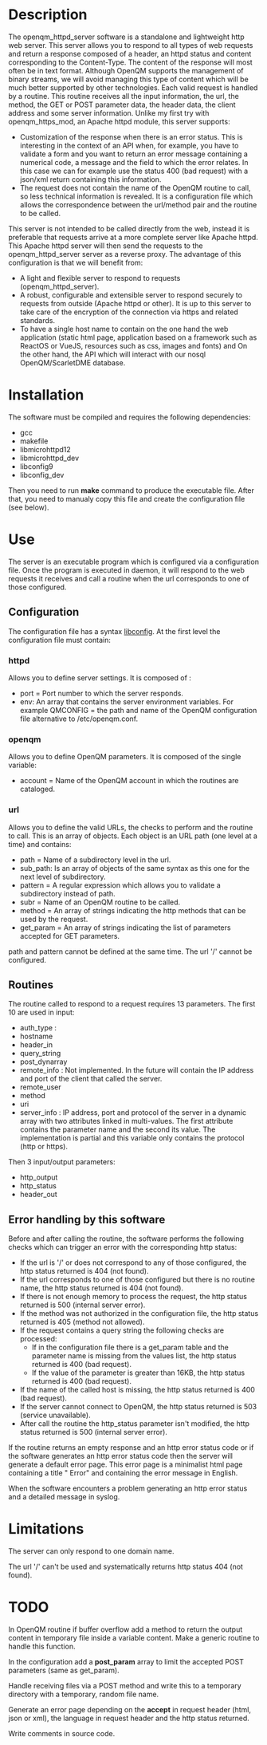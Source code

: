 # Description

The openqm\_httpd\_server software is a standalone and lightweight http web server. This server allows you to respond to all types of web requests and return a response composed of a header, an httpd status and content corresponding to the Content-Type. The content of the response will most often be in text format. Although OpenQM supports the management of binary streams, we will avoid managing this type of content which will be much better supported by other technologies. Each valid request is handled by a routine. This routine receives all the input information, the url, the method, the GET or POST parameter data, the header data, the client address and some server information. Unlike my first try with openqm\_https\_mod, an Apache httpd module, this server supports:
- Customization of the response when there is an error status. This is interesting in the context of an API when, for example, you have to validate a form and you want to return an error message containing a numerical code, a message and the field to which the error relates. In this case we can for example use the status 400 (bad request) with a json/xml return containing this information.
- The request does not contain the name of the OpenQM routine to call, so less technical information is revealed. It is a configuration file which allows the correspondence between the url/method pair and the routine to be called.

This server is not intended to be called directly from the web, instead it is preferable that requests arrive at a more complete server like Apache httpd. This Apache httpd server will then send the requests to the openqm\_httpd\_server server as a reverse proxy. The advantage of this configuration is that we will benefit from:
- A light and flexible server to respond to requests (openqm\_httpd\_server).
- A robust, configurable and extensible server to respond securely to requests from outside (Apache httpd or other). It is up to this server to take care of the encryption of the connection via https and related standards.
- To have a single host name to contain on the one hand the web application (static html page, application based on a framework such as ReactOS or VueJS, resources such as css, images and fonts) and On the other hand, the API which will interact with our nosql OpenQM/ScarletDME database.
   
# Installation

The software must be compiled and requires the following dependencies:
- gcc
- makefile
- libmicrohttpd12
- libmicrohttpd\_dev
- libconfig9
- libconfig\_dev

Then you need to run **make** command to produce the executable file. After that, you need to manualy copy this file and create the configuration file (see below).

# Use

The server is an executable program which is configured via a configuration file. Once the program is executed in daemon, it will respond to the web requests it receives and call a routine when the url corresponds to one of those configured.

## Configuration

The configuration file has a syntax [libconfig](http://hyperrealm.github.io/libconfig/). At the first level the configuration file must contain:

### httpd

Allows you to define server settings. It is composed of :
- port = Port number to which the server responds.
- env: An array that contains the server environment variables. For example QMCONFIG = the path and name of the OpenQM configuration file alternative to /etc/openqm.conf.

### openqm

Allows you to define OpenQM parameters. It is composed of the single variable:
- account = Name of the OpenQM account in which the routines are cataloged.

### url

Allows you to define the valid URLs, the checks to perform and the routine to call. This is an array of objects. Each object is an URL path (one level at a time) and contains:
- path = Name of a subdirectory level in the url.
- sub\_path: Is an array of objects of the same syntax as this one for the next level of subdirectory.
- pattern = A regular expression which allows you to validate a subdirectory instead of path.
- subr = Name of an OpenQM routine to be called.
- method = An array of strings indicating the http methods that can be used by the request.
- get\_param = An array of strings indicating the list of parameters accepted for GET parameters.

path and pattern cannot be defined at the same time. The url '/' cannot be configured.

## Routines

The routine called to respond to a request requires 13 parameters. The first 10 are used in input:
- auth\_type :
- hostname
- header\_in
- query\_string
- post\_dynarray
- remote\_info : Not implemented. In the future will contain the IP address and port of the client that called the server.
- remote\_user
- method
- uri
- server\_info : IP address, port and protocol of the server in a dynamic array with two attributes linked in multi-values. The first attribute contains the parameter name and the second its value. The implementation is partial and this variable only contains the protocol (http or https).
  
Then 3 input/output parameters:
- http\_output
- http\_status
- header\_out

## Error handling by this software

Before and after calling the routine, the software performs the following checks which can trigger an error with the corresponding http status:
- If the url is '/' or does not correspond to any of those configured, the http status returned is 404 (not found).
- If the url corresponds to one of those configured but there is no routine name, the http status returned is 404 (not found).
- If there is not enough memory to process the request, the http status returned is 500 (internal server error).
- If the method was not authorized in the configuration file, the http status returned is 405 (method not allowed).
- If the request contains a query string the following checks are processed:
    - If in the configuration file there is a get\_param table and the parameter name is missing from the values list, the http status returned is 400 (bad request).
    - If the value of the parameter is greater than 16KB, the http status returned is 400 (bad request).
- If the name of the called host is missing, the http status returned is 400 (bad request).
- If the server cannot connect to OpenQM, the http status returned is 503 (service unavailable).
- After call the routine the http\_status parameter isn't modified, the http status returned is 500 (internal server error).

If the routine returns an empty response and an http error status code or if the software generates an http error status code then the server will generate a default error page. This error page is a minimalist html page containing a title " Error" and containing the error message in English.

When the software encounters a problem generating an http error status and a detailed message in syslog.

# Limitations

The server can only respond to one domain name.

The url '/' can't be used and systematically returns http status 404 (not found).

# TODO

In OpenQM routine if buffer overflow add a method to return the output content in temporary file inside a variable content. Make a generic routine to handle this function.

In the configuration add a **post_param** array to limit the accepted POST parameters (same as get\_param).

Handle receiving files via a POST method and write this to a temporary directory with a temporary, random file name.

Generate an error page depending on the **accept** in request header (html, json or xml), the language in request header and the http status returned.

Write comments in source code.
